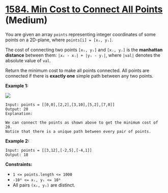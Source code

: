 # [1584. Min Cost to Connect All Points][link] (Medium)

[link]: https://leetcode.com/problems/min-cost-to-connect-all-points/

You are given an array `points` representing integer coordinates of some points on a 2D-plane, where
`points[i] = [xᵢ, yᵢ]`.

The cost of connecting two points `[xᵢ, yᵢ]` and `[xⱼ, yⱼ]` is the **manhattan distance** between
them: `|xᵢ - xⱼ| + |yᵢ - yⱼ|`, where `|val|` denotes the absolute value of `val`.

Return the minimum cost to make all points connected. All points are connected if there is **exactly
one** simple path between any two points.

**Example 1:**

![](https://assets.leetcode.com/uploads/2020/08/26/d.png)

```
Input: points = [[0,0],[2,2],[3,10],[5,2],[7,0]]
Output: 20
Explanation:

We can connect the points as shown above to get the minimum cost of 20.
Notice that there is a unique path between every pair of points.
```

**Example 2:**

```
Input: points = [[3,12],[-2,5],[-4,1]]
Output: 18
```

**Constraints:**

- `1 <= points.length <= 1000`
- `-10⁶ <= xᵢ, yᵢ <= 10⁶`
- All pairs `(xᵢ, yᵢ)` are distinct.
